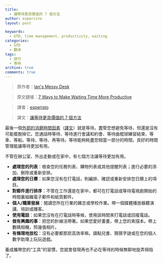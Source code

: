 ```yaml
---
title:
  - 讓等待更具價值的 7 個方法
author: esperisto
layout: post

keywords:
  - GTD, time management, productivity, waiting
categories:
  - GTD
  - 翻译
tags:
  - 技巧
  - 等待
archive: true
comments: true
---
```

> 原作者：[Ian's Messy Desk](http://www.ismckenzie.com/ "Productivity, Time Management and Organization Systems Articles at Ian's Messy Desk")

> 原文鏈接：[7 Ways to Make Waiting Time More Productive][1]

> 譯者：[esperisto][2]

> 譯文：[讓等待更具價值的 7 個方法][3]

最後一個[外部的消磨時間因素][4]（[譯文][5]）就是等待。盡管您想避免等待，但還是沒有可能擺脫掉它。您通話時等待、等待進行會議和約會、等待曲棍球練習結束、等車、等船。等待、等待、再等待。等待能夠耗盡您相當一部分的時間。良好的時間管理能讓等待更加有用。

不管在辦公室、外出走動或在家中，有七個方法讓等待更加有用。

  * **處理您的列表**：檢查您的任務列表、購物列表或其他提醒列表；進行必要的添加、刪除或重新安排。
  * **處理您的日曆**：如果您沒有在打電話，則編排、確認或重新安排您日曆上的項目。
  * **對郵件進行排序**：不管在工作還是在家中，都可在打電話或等待電視劇開始的時間裏組織電子郵件和紙質郵件。
  * **個人/職業發展**：閱讀您所在行業的雜志或學校作業。帶一個媒體播放器聽演講、培訓或播客。
  * **使用電話**：如果您沒有在打電話時等候，使用該時間來打電話或回複電話。
  * **做有興趣的事**：把您的針線活帶著。如果您愛好畫畫，帶上您的素描本。帶上數碼相機，照幾張相片。
  * **有條理地放松**：沒有必要都那麽高效率嘛。讀點兒書、猜猜字謎或在您的個人數字助理上玩玩遊戲。

養成攜帶您的“工具”的習慣，您就會發現再也不必在等待的時候無聊地旋弄拇指了。

 [1]: http://www.ismckenzie.com/04/17/7-ways-to-make-waiting-time-more-productive/
 [2]: http://jouchyi.cn
 [3]: http://jouchyi.cn/archives/88.html
 [4]: http://www.ismckenzie.com/04/05/8-common-time-wasters/ "8 Common Time Wasters"
 [5]: http://jouchyi.cn/archives/39.html "8 個常見的消磨時間因素"